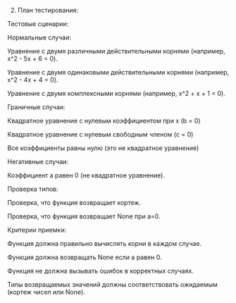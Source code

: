 2. План тестирования:


Тестовые сценарии:

Нормальные случаи:

Уравнение с двумя различными действительными корнями (например, x^2 - 5x + 6 = 0).

Уравнение с двумя одинаковыми действительными корнями (например, x^2 - 4x + 4 = 0).

Уравнение с двумя комплексными корнями (например, x^2 + x + 1 = 0).


Граничные случаи:

Квадратное уравнение с нулевым коэффициентом при x (b = 0)

Квадратное уравнение с нулевым свободным членом (c = 0)

Все коэффициенты равны нулю (это не квадратное уравнение)

Негативные случаи:

Коэффициент a равен 0 (не квадратное уравнение).


Проверка типов:

Проверка, что функция возвращает кортеж.

Проверка, что функция возвращает None при a=0.


Критерии приемки:

Функция должна правильно вычислять корни в каждом случае.

Функция должна возвращать None если a равен 0.

Функция не должна вызывать ошибок в корректных случаях.

Типы возвращаемых значений должны соответствовать ожидаемым (кортеж чисел или None).
